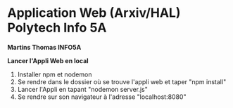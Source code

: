 # Application Web (Arxiv/HAL) Polytech Info 5A
**Martins Thomas INFO5A**

**Lancer l'Appli Web en local**

1. Installer npm et nodemon
2. Se rendre dans le dossier où se trouve l'appli web et taper "npm install"
3. Lancer l'Appli en tapant "nodemon server.js"
4. Se rendre sur son navigateur à l'adresse "localhost:8080"
